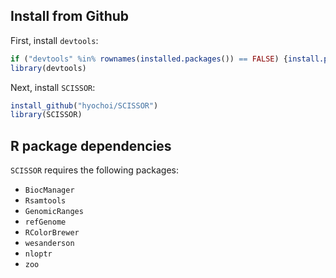 ## Install from Github

First, install `devtools`:

```r
if ("devtools" %in% rownames(installed.packages()) == FALSE) {install.packages("devtools")}
library(devtools)
```

Next, install `SCISSOR`:

```r
install_github("hyochoi/SCISSOR")
library(SCISSOR)
```

## R package dependencies

`SCISSOR` requires the following packages:

* `BiocManager`
* `Rsamtools`   
* `GenomicRanges`  
* `refGenome`   
* `RColorBrewer`   
* `wesanderson`   
* `nloptr`  
* `zoo`

